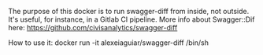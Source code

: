 The purpose of this docker is to run swagger-diff from inside, not outside. It's useful, for instance, in a Gitlab CI pipeline. More info about Swagger::Dif here: https://github.com/civisanalytics/swagger-diff

How to use it: docker run -it alexeiaguiar/swagger-diff /bin/sh
